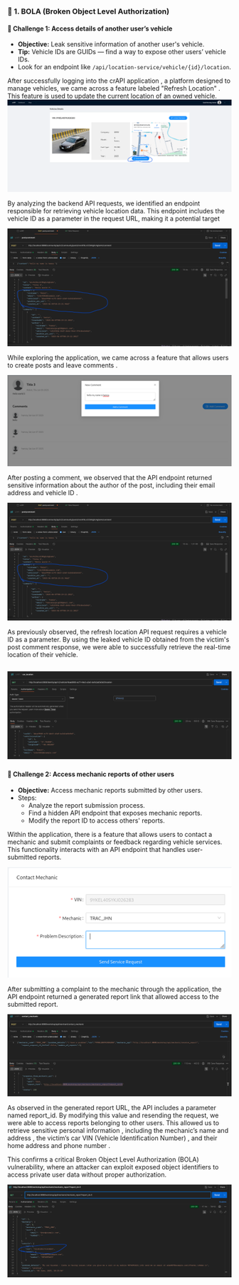 
### 🔐 1. BOLA (Broken Object Level Authorization)

#### 🔎 Challenge 1: Access details of another user’s vehicle
- **Objective:** Leak sensitive information of another user's vehicle.
- **Tip:** Vehicle IDs are GUIDs — find a way to expose other users’ vehicle IDs.
- Look for an endpoint like `/api/location-service/vehicle/{id}/location`.


After successfully logging into the crAPI application , a platform designed to manage vehicles, we came across a feature labeled "Refresh Location" . This feature is used to update the current location of an owned vehicle.
![image alt](https://github.com/BARGOUG/API_Testing/blob/main/Broken%20Object%20Level%20Authorization/get_location.png?raw=true)


By analyzing the backend API requests, we identified an endpoint responsible for retrieving vehicle location data. This endpoint includes the vehicle ID as a parameter in the request URL, making it a potential target

![image alt](https://github.com/BARGOUG/API_Testing/blob/main/Broken%20Object%20Level%20Authorization/author_id.png?raw=true)

While exploring the application, we came across a feature that allows users to create posts and leave comments .

![image alt](https://github.com/BARGOUG/API_Testing/blob/main/Broken%20Object%20Level%20Authorization/add_comment.png?raw=true)

After posting a comment, we observed that the API endpoint returned sensitive information about the author of the post, including their email address and vehicle ID .

![image alt](https://github.com/BARGOUG/API_Testing/blob/main/Broken%20Object%20Level%20Authorization/author_id.png?raw=true)

As previously observed, the refresh location API request requires a vehicle ID as a parameter. By using the leaked vehicle ID obtained from the victim's post comment response, we were able to successfully retrieve the real-time location of their vehicle.

![image alt](https://github.com/BARGOUG/API_Testing/blob/main/Broken%20Object%20Level%20Authorization/car_location_leaked.png?raw=true)
---




#### 🔎 Challenge 2: Access mechanic reports of other users
- **Objective:** Access mechanic reports submitted by other users.
- Steps:
  - Analyze the report submission process.
  - Find a hidden API endpoint that exposes mechanic reports.
  - Modify the report ID to access others' reports.

 
 Within the application, there is a feature that allows users to contact a mechanic and submit complaints or feedback regarding vehicle services. This functionality interacts with an API endpoint that handles user-submitted reports.

 ![image alt](https://github.com/BARGOUG/API_Testing/blob/main/Broken%20Object%20Level%20Authorization/contact_mechanic.png?raw=true)

 After submitting a complaint to the mechanic through the application, the API endpoint returned a generated report link that allowed access to the submitted report.

 ![image alt](https://github.com/BARGOUG/API_Testing/blob/main/Broken%20Object%20Level%20Authorization/contact_mechanic_post.png?raw=true)

As observed in the generated report URL, the API includes a parameter named report_id. By modifying this value and resending the request, we were able to access reports belonging to other users. This allowed us to retrieve sensitive personal information , including the mechanic’s name and address , the victim’s car VIN (Vehicle Identification Number) , and their home address and phone number .

This confirms a critical Broken Object Level Authorization (BOLA) vulnerability, where an attacker can exploit exposed object identifiers to access private user data without proper authorization.

![image alt](https://github.com/BARGOUG/API_Testing/blob/main/Broken%20Object%20Level%20Authorization/vehicule_vin_leaked.png?raw=true)

 



